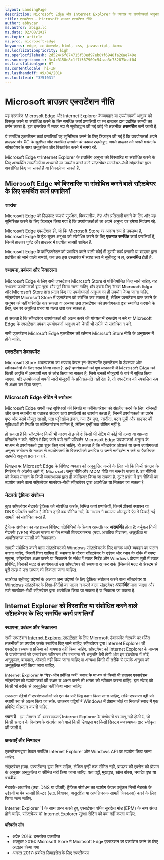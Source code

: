 ```yaml
---
layout: LandingPage
description: Microsoft Edge और Internet Explorer के व्यवहार या उपयोगकर्ता अनुभव को विस्तृत करने या संशोधित करने के लिए समर्थित कार्य प्रणालियों का वर्णन करने वाली कानूनी नीति पढ़ें.
title: एक्सटेंशन - Microsoft ब्राउज़र एक्सटेंशन नीति
author: abbycar
ms.author: abigailc
ms.date: 02/08/2017
ms.topic: article
ms.prod: microsoft-edge
keywords: edge, वेब डेवलपमेंट, html, css, javascript, डेवलपर
ms.localizationpriority: high
ms.openlocfilehash: 2d524c6f874715f50ed97eb89f6948fa28ae749e
ms.sourcegitcommit: 3c4c3358e8c1f7f367909c54caa3c732873caf04
ms.translationtype: HT
ms.contentlocale: hi-IN
ms.lasthandoff: 09/04/2018
ms.locfileid: "3251031"
---
```

# <a name="microsoft-browser-extension-policy"></a>Microsoft ब्राउज़र एक्सटेंशन नीति 
 
यह दस्तावेज़ Microsoft Edge और Internet Explorer के व्यवहार या उपयोगकर्ता अनुभव को विस्तृत करने या संशोधित करने के लिए समर्थित कार्य प्रणालियों या इन ब्राउज़र द्वारा प्रदर्शित सामग्री का वर्णन करता है. इस दस्तावेज़ में स्पष्ट रूप से सूचीबद्ध न की गई कोई भी तकनीक **असमर्थित** मानी जाती है.

ये समर्थित एक्सटेंशन कार्य प्रणालियाँ यह सुनिश्चित करने के लिए डिज़ाइन की गई हैं कि उपयोगकर्ता अपने ब्राउज़र और PC के सुरक्षित और अबाधित उपयोग को कायम रखते हुए, अपने ब्राउज़र को अपनी पसंद के सॉफ़्टवेयर के साथ अनुकूलित और विस्तारित करने में समर्थ रहें.

Microsoft Edge या Internet Explorer के ब्राउज़िंग अनुभव को विस्तारित या संशोधित करने के लिए असमर्थित तकनीकों या अभ्यासों का उपयोग करने वाले सॉफ़्टवेयर मालवेयर-रोधी सॉफ़्टवेयर द्वारा अवरोधित किए जा सकते हैं या निकाले जा सकते हैं.

## <a name="supported-mechanisms-for-software-that-extends-or-modifies-microsoft-edge"></a>Microsoft Edge को विस्तारित या संशोधित करने वाले सॉफ़्टवेयर के लिए समर्थित कार्य प्रणालियाँ

### <a name="summary"></a>सारांश

 Microsoft Edge को डिफ़ॉल्ट रूप से सुरक्षित, विश्वसनीय, तेज़ और प्रतिसादी बनाने के लिए और यह सुनिश्चित करने के लिए डिज़ाइन किया गया है कि उपयोगकर्ताओं का अपने अनुभव पर हमेशा नियंत्रण रहे.  

Microsoft Edge एक्सटेंशन ही, जो कि Microsoft Store पर अनन्य रूप से उपलब्ध हैं, Microsoft Edge के एंड-यूज़र अनुभव को संशोधित करने के लिए **एकमात्र समर्थित** कार्य प्रणालियाँ हैं, जिनमें ब्राउज़र पुष्टि और ब्राउज़र में प्रदर्शित सामग्री शामिल हैं.

Microsoft Edge के कॉन्फ़िगरेशन को प्रभावित करने वाली कोई भी दूसरी कार्य प्रणाली या ब्राउज़र द्वारा प्रदर्शित की जाने वाली सामग्री, जब तक इस दस्तावेज़ में स्पष्ट रूप से सूचीबद्ध न हो, **असमर्थित** होती है.  

### <a name="installation-management-and-removal"></a>स्थापना, प्रबंधन और निकालना

Microsoft Edge के लिए सभी एक्सटेंशन Microsoft Store से परिनियोजित किए जाने चाहिए. यह स्थापना उपयोगकर्ता द्वारा शुरू और पूर्ण किया जाना चाहिए और इसके लिए केवल Microsoft Edge और Microsoft Store द्वारा प्रदान किए गए उपयोगकर्ता अनुभव का ही उपयोग किया जाना चाहिए. सॉफ़्टवेयर Microsoft Store में एक्सटेंशन को संदर्भित कर सकता है, लेकिन एक्सटेंशन प्राप्त करने के अनुभव को नहीं परिवर्तित कर सकता या अन्यथा उस एक्सटेंशन को उपयोगकर्ता द्वारा स्थापित करवाने के लिए, उन पर अनुचित प्रभाव या गलत दावा कर सकता है.  

हो सकता है कि सॉफ़्टवेयर उपयोगकर्ता की अक्षम करने की योग्यता में हस्तक्षेप न करे या Microsoft Edge के एक्सटेंशन प्रबंधन उपयोगकर्ता अनुभव को किसी भी तरीके से संशोधित न करे.

सभी एक्सटेंशन Microsoft Edge एक्सटेंशन की वर्तमान Microsoft Store नीति के अनुपालन में होने चाहिए.

### <a name="extension-development"></a>एक्सटेंशन डेवलपमेंट

Microsoft Store आवश्यकता का अपवाद केवल इन-डेवलपमेंट एक्सटेंशन के डेवलपर और जाँचकर्ताओं के लिए प्रदान किया जाता है. इन्हें उपयोगकर्ता की पूर्ण जानकारी में Microsoft Edge की किसी आवृत्ति में अस्थायी रूप से लोड किया जा सकता है, जिसे उनकी मौजूदगी के बारे में सूचित किया जाएगा. यदि उपयोगकर्ता अपनी जारी मौजूदगी के प्रति सहमति नहीं देता है, तो एक्सटेंशन को स्वचालित रूप से अक्षम कर दिया जाएगा.

### <a name="modification-of-microsoft-edge-settings"></a>Microsoft Edge सेटिंग में संशोधन

Microsoft Edge अपनी कई सुविधाओं की स्थिति या कॉन्फ़िगरेशन को संग्रहीत करने के लिए, रजिस्ट्री और अन्य स्थानीय या क्लाउड संग्रहण कार्य प्रणालियों का उपयोग करता है, जिनमें उपयोगकर्ता का प्रारंभ पृष्ठ और उसमें मौजूद सामग्री, पता पट्टी खोज इंजन, नया टैब पृष्ठ, पसंदीदा, पठन सूची और ब्राउज़र की सुविधाओं की स्थिति या कॉन्फ़िगरेशन शामिल हैं, लेकिन इन्हीं तक सीमित नहीं है.  

हो सकता है कि सॉफ़्टवेयर किसी भी कारण से इनमें से किसी भी सेटिंग में कोई भी प्रत्यक्ष या अप्रत्यक्ष परिवर्तन न करे. सेटिंग में किए जाने वाले सभी परिवर्तन Microsoft Edge उपयोगकर्ता अनुभव के माध्यम से उपयोगकर्ता द्वारा शुरू किए जाने चाहिए. हो सकता है कि सॉफ़्टवेयर ओवरले या अन्य उपयोगकर्ता अनुभव संशोधन के माध्यम से उपयोगकर्ता के विकल्पों को प्रभावित या उनमें मार्गदर्शन न करे या वैकल्पिक सहमति अनुभव प्रदान न करे.

डिवाइस पर Microsoft Edge के विशिष्ट व्यवहार को अनुकूलित करने के लिए, जो कि किसी संगठन के नियंत्रण के अंतर्गत आते हों, Microsoft समूह नीति और MDM नीति का समर्थन करता है. इन नीतियों को केवल संगठन के किसी व्यवस्थापक द्वारा ही कॉन्फ़िगर किया जा सकता है. दूसरे प्रसंग में इन नीतियों का उपयोग करने वाला सॉफ़्टवेयर मालवेयर-रोधी सॉफ़्टवेयर द्वारा अवरोधित या निकाला जा सकता है.

### <a name="network-traffic-modification"></a>नेटवर्क ट्रैफ़िक संशोधन

कुछ सॉफ़्टवेयर नेटवर्क ट्रैफ़िक को संशोधित करके, विभिन्न कार्य प्रणालियों, जिनमें प्रॉक्सी स्थापना या DNS परिवर्तन शामिल हैं लेकिन इन्हीं तक सीमित नहीं, के माध्यम से ब्राउज़र और दूसरे ऐप में दिखाई गई सामग्री को संशोधित करते हैं.

ट्रैफ़िक संशोधन का यह प्रारूप विशिष्ट गतिविधियों के सिवाय आमतौर पर **असमर्थित** होता है: वर्चुअल निजी नेटवर्क (VPN) सेटअप करना या वेब सामग्री फ़िल्टर करना (उदा. अवांछित विज्ञापन, असुरक्षित या आपत्तिजनक सामग्री को निकालना)

सामग्री संशोधित करने वाला सॉफ़्टवेयर को Windows सॉफ़्टवेयर के लिए मानक अच्छे व्यवहार का पालन करना चाहिए, जिसमें निम्न शामिल हैं: स्थापना के दौरान सॉफ़्टवेयर के उद्देश्य और प्रभाव के संबंध में स्पष्ट सूचना, सॉफ़्टवेयर अक्षम करने या निकालने के संबंध में स्पष्ट निर्देश और Windows प्रोग्राम सूची में स्पष्ट प्रविष्टि, जिसकी मदद से उपयोगकर्ता उस सॉफ़्टवेयर की स्थापना रद्द कर सके (जिसकी मदद से सिस्टम से पूरी तरह से उस उत्पाद को निकाला जाना चाहिए).  

उपरोक्त सूचीबद्ध उद्देश्यों के अलावा अन्य उद्देश्यों के लिए ट्रैफ़िक संशोधन करने वाला सॉफ़्टवेयर या Windows सॉफ़्टवेयर के दिशा-निर्देशों का पालन न करने वाला सॉफ़्टवेयर **असमर्थित** माना जाएगा और उसे मालवेयर-रोधी सॉफ़्टवेयर द्वारा अवरोधित किया जा सकता है या निकाला जा सकता है.  

## <a name="supported-mechanisms-for-software-that-extends-or-modifies-internet-explorer"></a>Internet Explorer को विस्तारित या संशोधित करने वाले सॉफ़्टवेयर के लिए समर्थित कार्य प्रणालियाँ

### <a name="installation-management-and-removal"></a>स्थापना, प्रबंधन और निकालना

सभी एक्सटेंशन [Internet Explorer एक्सटेंशन](https://msdn.microsoft.com/library/aa753587) के लिए Microsoft डेवलपमेंट नेटवर्क पर वर्णित तकनीकों का उपयोग करके स्थापित किए जाने चाहिए. सॉफ़्टवेयर द्वारा Internet Explorer की एक्सटेंशन स्थापना प्रक्रिया को बायपास नहीं किया चाहिए. सॉफ़्टवेयर को Internet Explorer के माध्यम से उपयोगकर्ता को एक्सटेंशन सक्रियण और स्थापना की अनुमति देनी होगी और इस इंटरफ़ेस में कोई अनुकूलन, बायपास, ओवरले नहीं किया जाना चाहिए या अन्यथा किसी भी तरीके से उसके अनुभव को अनुकूलित नहीं किया जाना चाहिए.

Internet Explorer के “ऐड-ऑन प्रबंधित करें” संवाद के माध्यम से किसी भी ब्राउज़र एक्सटेंशन सॉफ़्टवेयर को उपयोगकर्ता की सक्षम या अक्षम करने की क्षमता को स्वीकार करना चाहिए. इस संवाद को किसी भी तरीके से अनुकूलित नहीं किया जाना चाहिए.

उपकरण पट्टियों में उपयोगकर्ताओं को एक बंद करें चिह्न प्रदान किया जाना चाहिए, ताकि उपकरण पट्टी को स्थायी रूप से अक्षम किया जा सके. उपकरण पट्टियों में Windows में प्रोग्राम जोड़ें या निकालें संवाद में एक प्रविष्टि भी प्रदान करनी चाहिए.

**ध्यान दें -** इस सेक्शन की आवश्यकताएँ Internet Explorer के संशोधनों पर लागू नहीं होती हैं, जो किसी संगठन के नियंत्रण के अंतर्गत आने वाले किसी डिवाइस पर किसी सिस्टम व्यवस्थापक द्वारा स्वीकृत की जाती हैं.

### <a name="capabilities-and-execution"></a>क्षमताएँ और निष्पादन

एक्सटेंशन द्वारा केवल समर्थित Internet Explorer और Windows API का उपयोग किया जाना चाहिए.  

सॉफ़्टवेयर (उदा. एक्सटेंशन) द्वारा निम्न सहित, लेकिन इन्हीं तक सीमित नहीं, ब्राउज़र की एक्सेस को प्रोग्राम के अनुसार अनुकूलित या सीमित नहीं किया जाना चाहिए: पता पट्टी, मुखपृष्ठ, खोज बॉक्स, नयाटैब पृष्ठ या पसंदीदा.

नेटवर्क-आधारित (उदा. DNS या प्रॉक्सी) ट्रैफ़िक संशोधन का उपयोग केवल वर्चुअल निजी नेटवर्क के उद्देश्यों या वेब सामग्री फ़िल्टर (उदा. विज्ञापन, असुरक्षित या आपत्तिजनक सामग्री निकालना) करने के लिए किया जाना चाहिए.

Internet Explorer 11 के साथ प्रारंभ करते हुए, एक्सटेंशन वर्धित सुरक्षित मोड (EPM) के साथ संगत होने चाहिए. सॉफ़्टवेयर को Internet Explorer सुरक्षा सेटिंग को कम नहीं करना चाहिए.

#### <a name="change-log"></a>परिवर्तन लॉग 
- अप्रैल 2016: दस्तावेज़ प्रकाशित
- अक्टूबर 2016: Microsoft Store में Microsoft Edge एक्सटेंशन को प्रकाशित करने के लिए अद्यतन किया गया 
- अगस्त 2017: प्रबंधित डिवाइसेस के लिए स्पष्टीकरण
